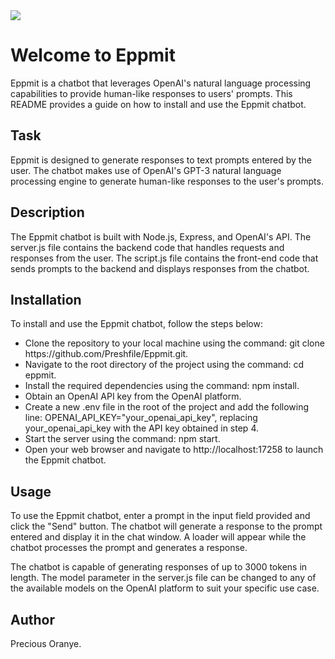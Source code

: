 <img src="https://user-images.githubusercontent.com/79994012/229786373-fb5b6cbe-8c66-4b44-a589-1c5f6685e98b.png">
<h1>Welcome to Eppmit</h1>
<p>Eppmit is a chatbot that leverages OpenAI's natural language processing capabilities to provide human-like responses to users' prompts. This README provides a guide on how to install and use the Eppmit chatbot.</p>

<h2>Task</h2>
<p>Eppmit is designed to generate responses to text prompts entered by the user. The chatbot makes use of OpenAI's GPT-3 natural language processing engine to generate human-like responses to the user's prompts.</p>

<h2>Description</h2>
<p>The Eppmit chatbot is built with Node.js, Express, and OpenAI's API. The server.js file contains the backend code that handles requests and responses from the user. The script.js file contains the front-end code that sends prompts to the backend and displays responses from the chatbot.</p>

<h2>Installation</h2>
<p>To install and use the Eppmit chatbot, follow the steps below:</p>
<ul>
  <li>Clone the repository to your local machine using the command: git clone https://github.com/Preshfile/Eppmit.git.</li>
  <li>Navigate to the root directory of the project using the command: cd eppmit.</li>
  <li>Install the required dependencies using the command: npm install.</li>
  <li>Obtain an OpenAI API key from the OpenAI platform.</li>
  <li>Create a new .env file in the root of the project and add the following line: OPENAI_API_KEY="your_openai_api_key", replacing your_openai_api_key with the API key    obtained in step 4.</li>
  <li>Start the server using the command: npm start.</li>
  <li>Open your web browser and navigate to http://localhost:17258 to launch the Eppmit chatbot.</li>
</ul>
<h2>Usage</h2>
<p>To use the Eppmit chatbot, enter a prompt in the input field provided and click the "Send" button. The chatbot will generate a response to the prompt entered and display it in the chat window. A loader will appear while the chatbot processes the prompt and generates a response.</p>

<p>The chatbot is capable of generating responses of up to 3000 tokens in length. The model parameter in the server.js file can be changed to any of the available models on the OpenAI platform to suit your specific use case.</p>
<h2>Author</h2>
<p>Precious Oranye.</p>
